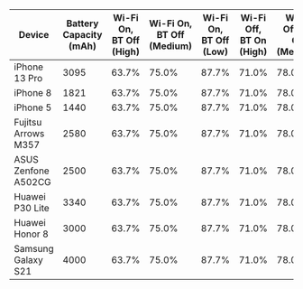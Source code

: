 | Device                | Battery Capacity (mAh) | Wi-Fi On, BT Off (High) | Wi-Fi On, BT Off (Medium) | Wi-Fi On, BT Off (Low) | Wi-Fi Off, BT On (High) | Wi-Fi Off, BT On (Medium) | Wi-Fi Off, BT On (Low) | Both Off (High) | Both Off (Medium) | Both Off (Low) | Both On (High) | Both On (Medium) | Both On (Low) | SIM Only (High) | SIM Only (Medium) | SIM Only (Low) |
|-----------------------|------------------------|--------------------------|----------------------------|-------------------------|--------------------------|----------------------------|-------------------------|-----------------|-------------------|----------------|----------------|------------------|---------------|-----------------|-------------------|----------------|
| iPhone 13 Pro         | 3095                  | 63.7%                   | 75.0%                     | 87.7%                  | 71.0%                   | 78.0%                     | 89.3%                  | 79.0%           | 84.0%            | 94.0%         | 64.3%          | 71.3%            | 85.7%         | 58.9%           | 65.5%            | 71.8%           |
| iPhone 8              | 1821                  | 63.7%                   | 75.0%                     | 87.7%                  | 71.0%                   | 78.0%                     | 89.3%                  | 79.0%           | 84.0%            | 94.0%         | 64.3%          | 71.3%            | 85.7%         | 58.9%           | 65.5%            | 71.8%           |
| iPhone 5              | 1440                  | 63.7%                   | 75.0%                     | 87.7%                  | 71.0%                   | 78.0%                     | 89.3%                  | 79.0%           | 84.0%            | 94.0%         | 64.3%          | 71.3%            | 85.7%         | 58.9%           | 65.5%            | 71.8%           |
| Fujitsu Arrows M357   | 2580                  | 63.7%                   | 75.0%                     | 87.7%                  | 71.0%                   | 78.0%                     | 89.3%                  | 79.0%           | 84.0%            | 94.0%         | 64.3%          | 71.3%            | 85.7%         | 58.9%           | 65.5%            | 71.8%           |
| ASUS Zenfone A502CG   | 2500                  | 63.7%                   | 75.0%                     | 87.7%                  | 71.0%                   | 78.0%                     | 89.3%                  | 79.0%           | 84.0%            | 94.0%         | 64.3%          | 71.3%            | 85.7%         | 58.9%           | 65.5%            | 71.8%           |
| Huawei P30 Lite       | 3340                  | 63.7%                   | 75.0%                     | 87.7%                  | 71.0%                   | 78.0%                     | 89.3%                  | 79.0%           | 84.0%            | 94.0%         | 64.3%          | 71.3%            | 85.7%         | 58.9%           | 65.5%            | 71.8%           |
| Huawei Honor 8        | 3000                  | 63.7%                   | 75.0%                     | 87.7%                  | 71.0%                   | 78.0%                     | 89.3%                  | 79.0%           | 84.0%            | 94.0%         | 64.3%          | 71.3%            | 85.7%         | 58.9%           | 65.5%            | 71.8%           |
| Samsung Galaxy S21    | 4000                  | 63.7%                   | 75.0%                     | 87.7%                  | 71.0%                   | 78.0%                     | 89.3%                  | 79.0%           | 84.0%            | 94.0%         | 64.3%          | 71.3%            | 85.7%         | 58.9%           | 65.5%            | 71.8%           |
